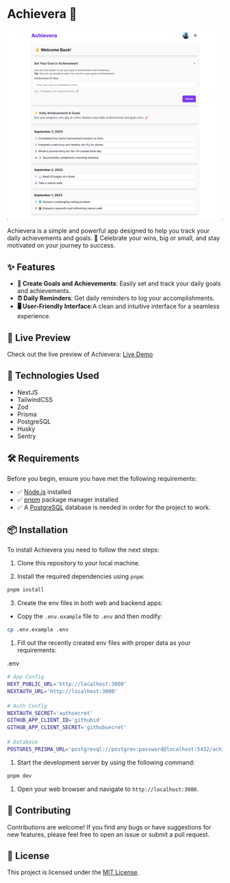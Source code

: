 # Achievera 🚀

![Achievera](./public/assets/achievera-showcase.png)

Achievera is a simple and powerful app designed to help you track your daily achievements and goals. 🌟 Celebrate your wins, big or small, and stay motivated on your journey to success.

## ✨ Features

- **🎯 Create Goals and Achievements**: Easily set and track your daily goals and achievements.
- **⏰ Daily Reminders**: Get daily reminders to log your accomplishments.
- **🖥️ User-Friendly Interface**:A clean and intuitive interface for a seamless experience.

## 👀 Live Preview

Check out the live preview of Achievera: [Live Demo](https://achievera.vercel.app)

## 🚀 Technologies Used

- NextJS
- TailwindCSS
- Zod
- Prisma
- PostgreSQL
- Husky
- Sentry

## 🛠️ Requirements

Before you begin, ensure you have met the following requirements:

- ✅ [Node.js](https://nodejs.org/) installed
- ✅ [pnpm](https://pnpm.io) package manager installed
- ✅ A [PostgreSQL](https://www.postgresql.org/) database is needed in order for the project to work.

## 📦 Installation

To install Achievera you need to follow the next steps:

1. Clone this repository to your local machine.

2. Install the required dependencies using `pnpm`:

```bash
pnpm install
```

3. Create the env files in both web and backend apps:

- Copy the `.env.example` file to `.env` and then modify:

```bash
cp .env.example .env
```

1. Fill out the recently created env files with proper data as your requirements:

.env

```bash
# App Config
NEXT_PUBLIC_URL='http://localhost:3000'
NEXTAUTH_URL='http://localhost:3000'

# Auth Config
NEXTAUTH_SECRET='authsecret'
GITHUB_APP_CLIENT_ID='githubid'
GITHUB_APP_CLIENT_SECRET='githubsecret'

# Database
POSTGRES_PRISMA_URL='postgresql://postgres:password@localhost:5432/achievera'
```

1. Start the development server by using the following command:

```bash
pnpm dev
```

1. Open your web browser and navigate to `http://localhost:3000`.

## 🤝 Contributing

Contributions are welcome! If you find any bugs or have suggestions for new features, please feel free to open an issue or submit a pull request.

## 📄 License

This project is licensed under the [MIT License](./LICENSE.md).
